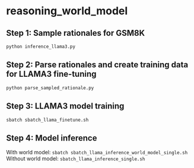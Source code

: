# reasoning_world_model

## Step 1: Sample rationales for GSM8K
`python inference_llama3.py`

## Step 2: Parse rationales and create training data for LLAMA3 fine-tuning
`python parse_sampled_rationale.py`

## Step 3: LLAMA3 model training
`sbatch sbatch_llama_finetune.sh`


## Step 4: Model inference
With world model: `sbatch sbatch_llama_inference_world_model_single.sh`
Without world model: `sbatch_llama_inference_single.sh`
